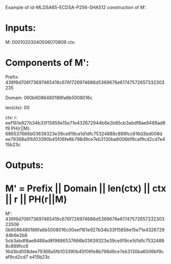 Example of id-MLDSA65-ECDSA-P256-SHA512 construction of M'.

# Inputs:

M: 00010203040506070809
ctx: <empty>

# Components of M':

Prefix:
436f6d706f73697465416c676f726974686d5369676e61747572657332303235

Domain: 060b6086480186fa6b5008016c

len(ctx): 00

ctx: <empty>
r: eef161e927b34b33f15856e15e71e432672944b6e2b85cb3abdf8ae8488ad8f9
PH(r||M): 686537666b03639323e39ce919ce1d1dfc75324888c899fcc616d3bd008d
ee79368a5fb103390b45f06fe8b798d9ce7eb3130ba6006bf9caf9cd2cd7e415b23c


# Outputs:
# M' = Prefix || Domain || len(ctx) || ctx || r || PH(r||M)

M': 436f6d706f73697465416c676f726974686d5369676e6174757265733230323506
0b6086480186fa6b5008016c00eef161e927b34b33f15856e15e71e432672944b6e2b8
5cb3abdf8ae8488ad8f9686537666b03639323e39ce919ce1d1dfc75324888c899fcc6
16d3bd008dee79368a5fb103390b45f06fe8b798d9ce7eb3130ba6006bf9caf9cd2cd7
e415b23c

